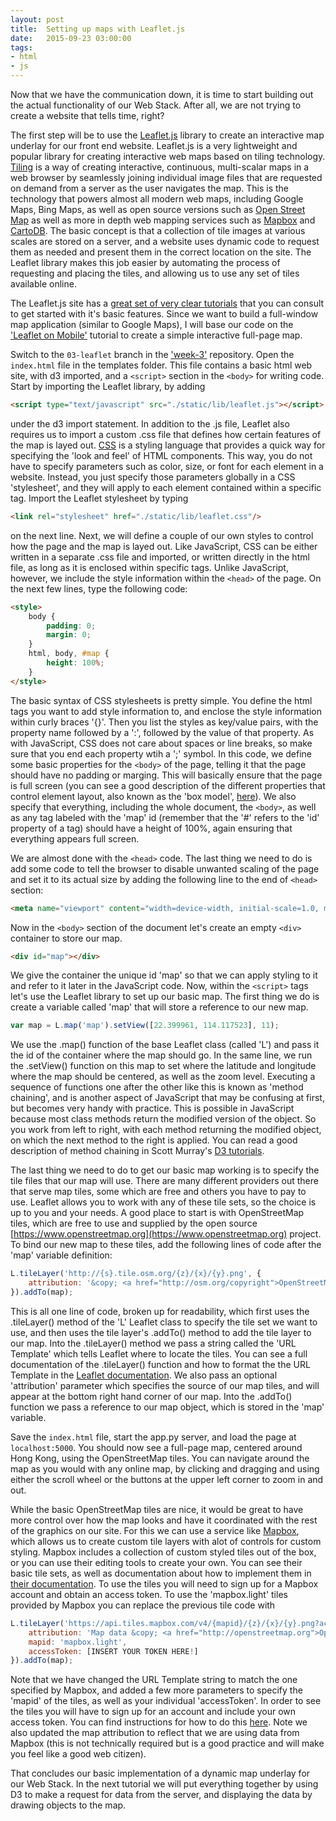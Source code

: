 ```yaml
---
layout: post
title:  Setting up maps with Leaflet.js
date:   2015-09-23 03:00:00
tags:
- html
- js
---
```


Now that we have the communication down, it is time to start building out the actual functionality of our Web Stack. After all, we are not trying to create a website that tells time, right?

The first step will be to use the [Leaflet.js](http://leafletjs.com/) library to create an interactive map underlay for our front end website. Leaflet.js is a very lightweight and popular library for creating interactive web maps based on tiling technology. [Tiling](https://en.wikipedia.org/wiki/Tiled_web_map) is a way of creating interactive, continuous, multi-scalar maps in a web browser by seamlessly joining individual image files that are requested on demand from a server as the user navigates the map. This is the technology that powers almost all modern web maps, including Google Maps, Bing Maps, as well as open source versions such as [Open Street Map](https://www.openstreetmap.org/#map=5/51.500/-0.100) as well as more in depth web mapping services such as [Mapbox](https://www.mapbox.com/) and [CartoDB](https://cartodb.com/). The basic concept is that a collection of tile images at various scales are stored on a server, and a website uses dynamic code to request them as needed and present them in the correct location on the site. The Leaflet library makes this job easier by automating the process of requesting and placing the tiles, and allowing us to use any set of tiles available online.

The Leaflet.js site has a [great set of very clear tutorials](http://leafletjs.com/examples.html) that you can consult to get started with it's basic features. Since we want to build a full-window map application (similar to Google Maps), I will base our code on the ['Leaflet on Mobile'](http://leafletjs.com/examples/mobile.html) tutorial to create a simple interactive full-page map.

Switch to the `03-leaflet` branch in the ['week-3'](https://github.com/data-mining-the-city/week-3) repository. Open the `index.html` file in the templates folder. This file contains a basic html web site, with d3 imported, and a `<script>` section in the `<body>` for writing code. Start by importing the Leaflet library, by adding

```html
<script type="text/javascript" src="./static/lib/leaflet.js"></script>
```

under the d3 import statement. In addition to the .js file, Leaflet also requires us to import a custom .css file that defines how certain features of the map is layed out. [CSS](https://en.wikipedia.org/wiki/Cascading_Style_Sheets) is a styling language that provides a quick way for specifying the 'look and feel' of HTML components. This way, you do not have to specify parameters such as color, size, or font for each element in a website. Instead, you just specify those parameters globally in a CSS 'stylesheet', and they will apply to each element contained within a specific tag. Import the Leaflet stylesheet by typing

```html
<link rel="stylesheet" href="./static/lib/leaflet.css"/>
```

on the next line. Next, we will define a couple of our own styles to control how the page and the map is layed out. Like JavaScript, CSS can be either written in a separate .css file and imported, or written directly in the html file, as long as it is enclosed within specific tags. Unlike JavaScript, however, we include the style information within the `<head>` of the page. On the next few lines, type the following code:

```html
<style>
	body {
	    padding: 0;
	    margin: 0;
	}
	html, body, #map {
	    height: 100%;
	}
</style>
```

The basic syntax of CSS stylesheets is pretty simple. You define the html tags you want to add style information to, and enclose the style information within curly braces '{}'. Then you list the styles as key/value pairs, with the property name followed by a ':', followed by the value of that property. As with JavaScript, CSS does not care about spaces or line breaks, so make sure that you end each property wtih a ';' symbol. In this code, we define some basic properties for the `<body>` of the page, telling it that the page should have no padding or marging. This will basically ensure that the page is full screen (you can see a good description of the different properties that control element layout, also known as the 'box model', [here](http://www.w3schools.com/css/css_boxmodel.asp)). We also specify that everything, including the whole document, the `<body>`, as well as any tag labeled with the 'map' id (remember that the '#' refers to the 'id' property of a tag) should have a height of 100%, again ensuring that everything appears full screen.

We are almost done with the `<head>` code. The last thing we need to do is add some code to tell the browser to disable unwanted scaling of the page and set it to its actual size by adding the following line to the end of `<head>` section:

```html
<meta name="viewport" content="width=device-width, initial-scale=1.0, maximum-scale=1.0, user-scalable=no" />
```

Now in the `<body>` section of the document let's create an empty `<div>` container to store our map.

```html
<div id="map"></div>
```

We give the container the unique id 'map' so that we can apply styling to it and refer to it later in the JavaScript code. Now, within the `<script>` tags let's use the Leaflet library to set up our basic map. The first thing we do is create a variable called 'map' that will store a reference to our new map.

```javascript
var map = L.map('map').setView([22.399961, 114.117523], 11);
```

We use the .map() function of the base Leaflet class (called 'L') and pass it the id of the container where the map should go. In the same line, we run the .setView() function on this map to set where the latitude and longitude where the map should be centered, as well as the zoom level. Executing a sequence of functions one after the other like this is known as 'method chaining', and is another aspect of JavaScript that may be confusing at first, but becomes very handy with practice. This is possible in JavaScript because most class methods return the modified version of the object. So you work from left to right, with each method returning the modified object, on which the next method to the right is applied. You can read a good description of method chaining in Scott Murray's [D3 tutorials](http://alignedleft.com/tutorials/d3/chaining-methods).

The last thing we need to do to get our basic map working is to specify the tile files that our map will use. There are many different providers out there that serve map tiles, some which are free and others you have to pay to use. Leaflet allows you to work with any of these tile sets, so the choice is up to you and your needs. A good place to start is with OpenStreetMap tiles, which are free to use and supplied by the open source [https://www.openstreetmap.org](https://www.openstreetmap.org) project. To bind our new map to these tiles, add the following lines of code after the 'map' variable definition:

```javascript
L.tileLayer('http://{s}.tile.osm.org/{z}/{x}/{y}.png', {
    attribution: '&copy; <a href="http://osm.org/copyright">OpenStreetMap</a> contributors'
}).addTo(map);
```

This is all one line of code, broken up for readability, which first uses the .tileLayer() method of the 'L' Leaflet class to specify the tile set we want to use, and then uses the tile layer's .addTo() method to add the tile layer to our map. Into the .tileLayer() method we pass a string called the 'URL Template' which tells Leaflet where to locate the tiles. You can see a full documentation of the .tileLayer() function and how to format the the URL Template in the [Leaflet documentation](http://leafletjs.com/reference.html#tilelayer). We also pass an optional 'attribution' parameter which specifies the source of our map tiles, and will appear at the bottom right hand corner of our map. Into the .addTo() function we pass a reference to our map object, which is stored in the 'map' variable.

Save the `index.html` file, start the app.py server, and load the page at `localhost:5000`. You should now see a full-page map, centered around Hong Kong, using the OpenStreetMap tiles. You can navigate around the map as you would with any online map, by clicking and dragging and using either the scroll wheel or the buttons at the upper left corner to zoom in and out.

While the basic OpenStreetMap tiles are nice, it would be great to have more control over how the map looks and have it coordinated with the rest of the graphics on our site. For this we can use a service like [Mapbox](https://www.mapbox.com/), which allows us to create custom tile layers with alot of controls for custom styling. Mapbox includes a collection of custom styled tiles out of the box, or you can use their editing tools to create your own. You can see their basic tile sets, as well as documentation about how to implement them in [their documentation](https://www.mapbox.com/developers/api/maps/). To use the tiles you will need to sign up for a Mapbox account and obtain an access token. To use the 'mapbox.light' tiles provided by Mapbox you can replace the previous tile code with 

```javascript
L.tileLayer('https://api.tiles.mapbox.com/v4/{mapid}/{z}/{x}/{y}.png?access_token={accessToken}', {
	attribution: 'Map data &copy; <a href="http://openstreetmap.org">OpenStreetMap</a>, Imagery © <a href="http://mapbox.com">Mapbox</a>',
	mapid: 'mapbox.light',
	accessToken: [INSERT YOUR TOKEN HERE!]
}).addTo(map);
```

Note that we have changed the URL Template string to match the one specified by Mapbox, and added a few more parameters to specify the 'mapid' of the tiles, as well as your individual 'accessToken'. In order to see the tiles you will have to sign up for an account and include your own access token. You can find instructions for how to do this [here](https://www.mapbox.com/help/create-api-access-token/). Note we also updated the map attribution to reflect that we are using data from Mapbox (this is not technically required but is a good practice and will make you feel like a good web citizen).

That concludes our basic implementation of a dynamic map underlay for our Web Stack. In the next tutorial we will put everything together by using D3 to make a request for data from the server, and displaying the data by drawing objects to the map.